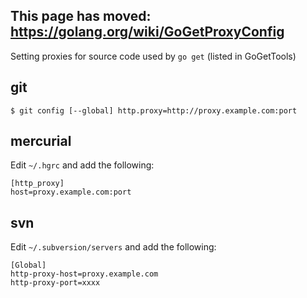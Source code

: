 ## This page has moved: https://golang.org/wiki/GoGetProxyConfig ##

Setting proxies for source code used by `go get` (listed in GoGetTools)

## git ##
```
$ git config [--global] http.proxy=http://proxy.example.com:port
```

## mercurial ##
Edit `~/.hgrc` and add the following:
```
[http_proxy]
host=proxy.example.com:port
```

## svn ##
Edit `~/.subversion/servers` and add the following:
```
[Global] 
http-proxy-host=proxy.example.com
http-proxy-port=xxxx 
```